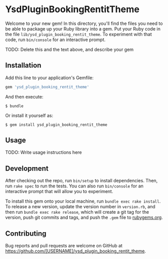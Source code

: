 # YsdPluginBookingRentitTheme

Welcome to your new gem! In this directory, you'll find the files you need to be able to package up your Ruby library into a gem. Put your Ruby code in the file `lib/ysd_plugin_booking_rentit_theme`. To experiment with that code, run `bin/console` for an interactive prompt.

TODO: Delete this and the text above, and describe your gem

## Installation

Add this line to your application's Gemfile:

```ruby
gem 'ysd_plugin_booking_rentit_theme'
```

And then execute:

    $ bundle

Or install it yourself as:

    $ gem install ysd_plugin_booking_rentit_theme

## Usage

TODO: Write usage instructions here

## Development

After checking out the repo, run `bin/setup` to install dependencies. Then, run `rake spec` to run the tests. You can also run `bin/console` for an interactive prompt that will allow you to experiment.

To install this gem onto your local machine, run `bundle exec rake install`. To release a new version, update the version number in `version.rb`, and then run `bundle exec rake release`, which will create a git tag for the version, push git commits and tags, and push the `.gem` file to [rubygems.org](https://rubygems.org).

## Contributing

Bug reports and pull requests are welcome on GitHub at https://github.com/[USERNAME]/ysd_plugin_booking_rentit_theme.

